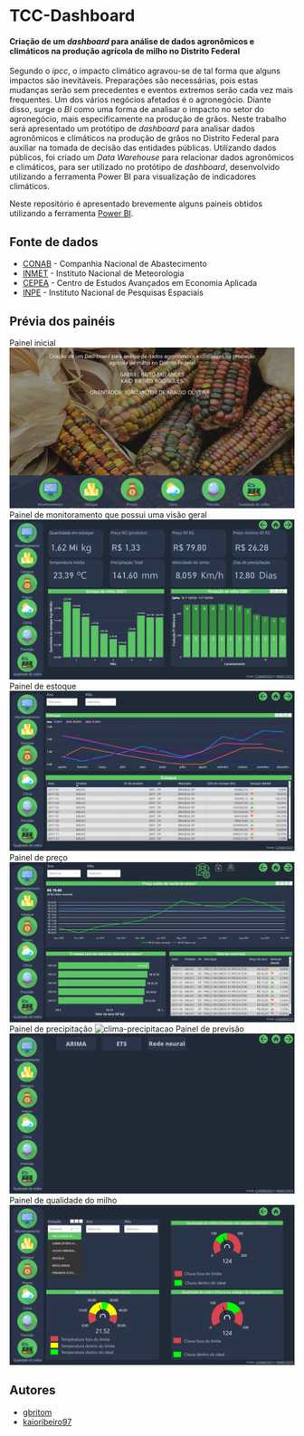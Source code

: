 # TCC-Dashboard

#### Criação de um *dashboard* para análise de dados agronômicos e climáticos na produção agrícola de milho no Distrito Federal
Segundo o _ipcc_, o impacto climático agravou-se de tal forma que alguns impactos são inevitáveis. Preparações são necessárias, pois estas mudanças serão sem precedentes e eventos extremos serão cada vez mais frequentes. Um dos vários negócios afetados é o agronegócio. Diante disso, surge o _BI_ como uma forma de analisar o impacto no setor do agronegócio, mais especificamente na produção de grãos. Neste trabalho será apresentado um protótipo  de _dashboard_ para analisar dados agronômicos e climáticos na produção de grãos no Distrito Federal para auxiliar na tomada de decisão das entidades públicas. Utilizando dados públicos, foi criado um _Data Warehouse_ para relacionar dados agronômicos e climáticos, para ser utilizado no protótipo de _dashboard_, desenvolvido utilizando a ferramenta Power BI para visualização de indicadores climáticos.


Neste repositório é apresentado brevemente alguns paineis obtidos utilizando a ferramenta [Power BI](https://powerbi.microsoft.com/).

## Fonte de dados
- [CONAB] - Companhia Nacional de Abastecimento
- [INMET] - Instituto Nacional de Meteorologia
- [CEPEA] - Centro de Estudos Avançados em Economia Aplicada
- [INPE] - Instituto Nacional de Pesquisas Espaciais

## Prévia dos painéis
Painel inicial
![tela_inicial](./paineis/tela_inicial.png)
Painel de monitoramento que possui uma visão geral
![monitoramento](./paineis/monitoramento.png)
Painel de estoque
![estoque](./paineis/estoque.png)
Painel de preço 
![preco](./paineis/preco_produtor.png)
Painel de precipitação
![clima-precipitacao](./paineis/clima_precipitaçao.png)
Painel de previsão
![previsao](./paineis/previsao.png)
Painel de qualidade do milho
![qualidade-milho](./paineis/qualidade_milho.png)

## Autores
- [gbritom]( https://github.com/gbritom ) 
- [kaioribeiro97]( https://github.com/kaioribeiro97 )

[CONAB]:<https://portaldeinformacoes.conab.gov.br/download-arquivos.html>
[INMET]:<https://portal.inmet.gov.br/dadoshistoricos>
[CEPEA]:<https://queimadas.dgi.inpe.br/queimadas/bdqueimadas\#exportar-dados>
[INPE]:<https://www.cepea.esalq.usp.br/br/indicador/milho.aspx>
